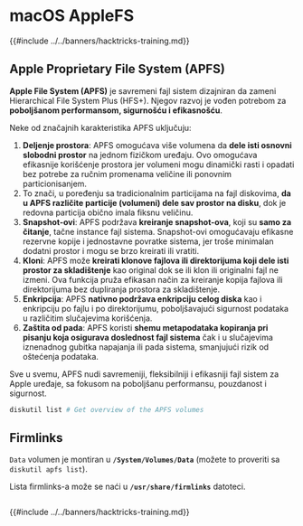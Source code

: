 # macOS AppleFS

{{#include ../../banners/hacktricks-training.md}}

## Apple Proprietary File System (APFS)

**Apple File System (APFS)** je savremeni fajl sistem dizajniran da zameni Hierarchical File System Plus (HFS+). Njegov razvoj je vođen potrebom za **poboljšanom performansom, sigurnošću i efikasnošću**.

Neke od značajnih karakteristika APFS uključuju:

1. **Deljenje prostora**: APFS omogućava više volumena da **dele isti osnovni slobodni prostor** na jednom fizičkom uređaju. Ovo omogućava efikasnije korišćenje prostora jer volumeni mogu dinamički rasti i opadati bez potrebe za ručnim promenama veličine ili ponovnim particionisanjem.
1. To znači, u poređenju sa tradicionalnim particijama na fajl diskovima, **da u APFS različite particije (volumeni) dele sav prostor na disku**, dok je redovna particija obično imala fiksnu veličinu.
2. **Snapshot-ovi**: APFS podržava **kreiranje snapshot-ova**, koji su **samo za čitanje**, tačne instance fajl sistema. Snapshot-ovi omogućavaju efikasne rezervne kopije i jednostavne povratke sistema, jer troše minimalan dodatni prostor i mogu se brzo kreirati ili vratiti.
3. **Kloni**: APFS može **kreirati klonove fajlova ili direktorijuma koji dele isti prostor za skladištenje** kao original dok se ili klon ili originalni fajl ne izmeni. Ova funkcija pruža efikasan način za kreiranje kopija fajlova ili direktorijuma bez dupliranja prostora za skladištenje.
4. **Enkripcija**: APFS **nativno podržava enkripciju celog diska** kao i enkripciju po fajlu i po direktorijumu, poboljšavajući sigurnost podataka u različitim slučajevima korišćenja.
5. **Zaštita od pada**: APFS koristi **shemu metapodataka kopiranja pri pisanju koja osigurava doslednost fajl sistema** čak i u slučajevima iznenadnog gubitka napajanja ili pada sistema, smanjujući rizik od oštećenja podataka.

Sve u svemu, APFS nudi savremeniji, fleksibilniji i efikasniji fajl sistem za Apple uređaje, sa fokusom na poboljšanu performansu, pouzdanost i sigurnost.
```bash
diskutil list # Get overview of the APFS volumes
```
## Firmlinks

`Data` volumen je montiran u **`/System/Volumes/Data`** (možete to proveriti sa `diskutil apfs list`).

Lista firmlinks-a može se naći u **`/usr/share/firmlinks`** datoteci.
```bash

```
{{#include ../../banners/hacktricks-training.md}}
